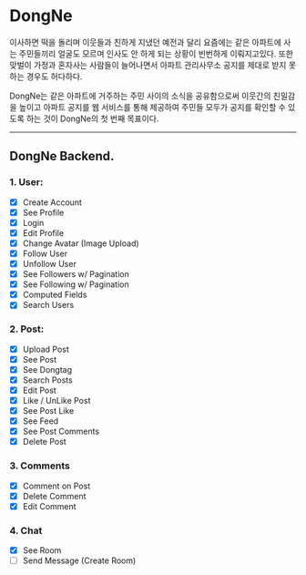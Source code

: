 # DongNe

이사하면 떡을 돌리며 이웃들과 친하게 지냈던 예전과 달리 요즘에는 같은 아파트에 사는 주민들끼리 얼굴도 모르며 인사도 안 하게 되는 상황이 빈번하게 이뤄지고있다. 또한 맞벌이 가정과 혼자사는 사람들이 늘어나면서 아파트 관리사무소 공지를 제대로 받지 못 하는 경우도 허다하다.

DongNe는 같은 아파트에 거주하는 주민 사이의 소식을 공유함으로써 이웃간의 친밀감을 높이고 아파트 공지를 웹 서비스를 통해 제공하여 주민들 모두가 공지를 확인할 수 있도록 하는 것이 DongNe의 첫 번째 목표이다.

---

## DongNe Backend.

### 1. User:

- [x] Create Account
- [x] See Profile
- [x] Login
- [x] Edit Profile
- [x] Change Avatar (Image Upload)
- [x] Follow User
- [x] Unfollow User
- [x] See Followers w/ Pagination
- [x] See Following w/ Pagination
- [x] Computed Fields
- [x] Search Users

### 2. Post:

- [x] Upload Post
- [x] See Post
- [x] See Dongtag
- [x] Search Posts
- [x] Edit Post
- [x] Like / UnLike Post
- [x] See Post Like
- [x] See Feed
- [x] See Post Comments
- [x] Delete Post

### 3. Comments

- [x] Comment on Post
- [x] Delete Comment
- [x] Edit Comment

### 4. Chat

- [x] See Room
- [ ] Send Message (Create Room)
